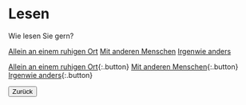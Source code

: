 <link rel="stylesheet" href="/Buchstadt-Leipzig/css/style.css">
<style>
.bgimg-1 {
  background-image: url("https://www.leipzig.travel/fileadmin/mediamanager/POI_Datenbank/Verborgenes_Leipzig_Neu/Polyloque/Polylogue-Aussen_Buchhandel-Cafe-Freizeit_Philipp-Kirschner_leipzig.travel.jpg");
}
</style>

# Lesen

<div class="bgimg-1">
  <div class="question">
  <span class="border">Wie lesen Sie gern?</span>
  </div>
  <p>
  <a href="z_dn.html" class="button">Allein an einem ruhigen Ort</a>
  <a href="z_hb.html" class="button">Mit anderen Menschen</a>
  <a href="z_rm.html" class="button">Irgenwie anders</a>
  </p>
</div>

[Allein an einem ruhigen Ort](z_dn.html){:.button}
[Mit anderen Menschen](z_hb.html){:.button}
[Irgenwie anders](z_rm.html){:.button}

<button type="button" onclick="history.back();">Zurück</button>
